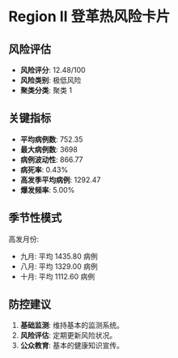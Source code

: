 # Region II 登革热风险卡片

## 风险评估

* **风险评分**: 12.48/100
* **风险类别**: 极低风险
* **聚类分类**: 聚类 1

## 关键指标

* **平均病例数**: 752.35
* **最大病例数**: 3698
* **病例波动性**: 866.77
* **病死率**: 0.43%
* **高发季平均病例**: 1292.47
* **爆发频率**: 5.00%

## 季节性模式

高发月份:

* 九月: 平均 1435.80 病例
* 八月: 平均 1329.00 病例
* 十月: 平均 1112.60 病例

## 防控建议

1. **基础监测**: 维持基本的监测系统。
2. **风险评估**: 定期更新风险状况。
3. **公众教育**: 基本的健康知识宣传。
